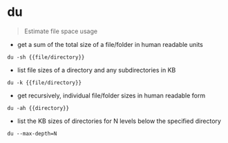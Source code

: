 # du

> Estimate file space usage

- get a sum of the total size of a file/folder in human readable units

`du -sh {{file/directory}}`

- list file sizes of a directory and any subdirectories in KB

`du -k {{file/directory}}`

- get recursively, individual file/folder sizes in human readable form

`du -ah {{directory}}`

- list the KB sizes of directories for N levels below the specified directory

`du --max-depth=N`
